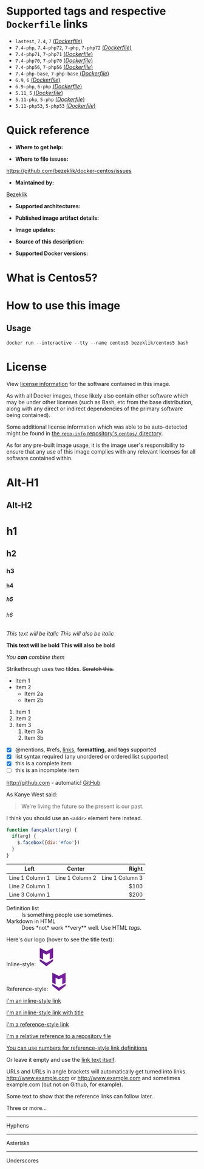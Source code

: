 # Supported tags and respective `Dockerfile` links

- `lastest`, `7.4`, `7` [(*Dockerfile*)](https://github.com/bezeklik/docker-centos/blob/master/Dockerfile)
- `7.4-php`, `7.4-php72`, `7-php`, `7-php72` [(*Dockerfile*)]()
- `7.4-php71`, `7-php71` [(*Dockerfile*)]()
- `7.4-php70`, `7-php70` [(*Dockerfile*)]()
- `7.4-php56`, `7-php56` [(*Dockerfile*)]()
- `7.4-php-base`, `7-php-base` [(*Dockerfile*)]()
- `6.9`, `6` [(*Dockerfile*)]()
- `6.9-php`, `6-php` [(*Dockerfile*)]()
- `5.11`, `5` [(*Dockerfile*)]()
- `5.11-php`, `5-php` [(*Dockerfile*)]()
- `5.11-php53`, `5-php53` [(*Dockerfile*)](https://github.com/bezeklik/docker-centos/blob/php53/Dockerfile)

# Quick reference

- **Where to get help:**

- **Where to file issues:**

https://github.com/bezeklik/docker-centos/issues

- **Maintained by:**

[Bezeklik](https://github.com/bezeklik/)

- **Supported architectures:**

- **Published image artifact details:**

- **Image updates:**

- **Source of this description:**

- **Supported Docker versions:**

# What is Centos5?

# How to use this image

## Usage

```
docker run --interactive --tty --name centos5 bezeklik/centos5 bash
```

# License

View [license information](https://github.com/bezeklik/test2/blob/master/LICENSE) for the software contained in this image.

As with all Docker images, these likely also contain other software which may be under other licenses (such as Bash, etc from the base distribution, along with any direct or indirect dependencies of the primary software being contained).

Some additional license information which was able to be auto-detected might be found in [the `repo-info` repository's `centos/` directory](https://github.com/docker-library/repo-info/tree/master/repos/centos).

As for any pre-built image usage, it is the image user's responsibility to ensure that any use of this image complies with any relevant licenses for all software contained within.

Alt-H1
======

Alt-H2
------

# h1
## h2
### h3
#### h4
##### h5
###### h6

*This text will be italic*
_This will also be italic_

**This text will be bold**
__This will also be bold__

_You **can** combine them_

Strikethrough uses two tildes. ~~Scratch this.~~

* Item 1
* Item 2
  * Item 2a
  * Item 2b

1. Item 1
1. Item 2
1. Item 3
   1. Item 3a
   1. Item 3b

- [x] @mentions, #refs, [links](), **formatting**, and <del>tags</del> supported
- [x] list syntax required (any unordered or ordered list supported)
- [x] this is a complete item
- [ ] this is an incomplete item

http://github.com - automatic!
[GitHub](http://github.com)

As Kanye West said:

> We're living the future so
> the present is our past.

I think you should use an
`<addr>` element here instead.

```javascript
function fancyAlert(arg) {
  if(arg) {
    $.facebox({div:'#foo'})
  }
}
```

|Left|Center|Right|
|---|:-:|--:|
|Line 1 Column 1|Line 1 Column 2|Line 1 Column 3|
|Line 2 Column 1||$100|
|Line 3 Column 1||$200|

<dl>
  <dt>Definition list</dt>
  <dd>Is something people use sometimes.</dd>

  <dt>Markdown in HTML</dt>
  <dd>Does *not* work **very** well. Use HTML <em>tags</em>.</dd>
</dl>

Here's our logo (hover to see the title text):

Inline-style: 
![alt text](https://github.com/adam-p/markdown-here/raw/master/src/common/images/icon48.png "Logo Title Text 1")

Reference-style: 
![alt text][logo]

[logo]: https://github.com/adam-p/markdown-here/raw/master/src/common/images/icon48.png "Logo Title Text 2"

[I'm an inline-style link](https://www.google.com)

[I'm an inline-style link with title](https://www.google.com "Google's Homepage")

[I'm a reference-style link][Arbitrary case-insensitive reference text]

[I'm a relative reference to a repository file](../blob/master/LICENSE)

[You can use numbers for reference-style link definitions][1]

Or leave it empty and use the [link text itself].

URLs and URLs in angle brackets will automatically get turned into links. 
http://www.example.com or <http://www.example.com> and sometimes 
example.com (but not on Github, for example).

Some text to show that the reference links can follow later.

[arbitrary case-insensitive reference text]: https://www.mozilla.org
[1]: http://slashdot.org
[link text itself]: http://www.reddit.com

Three or more...

---

Hyphens

***

Asterisks

___

Underscores
